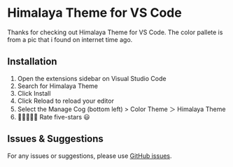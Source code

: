 # Himalaya Theme for VS Code

Thanks for checking out Himalaya Theme for VS Code. The color pallete is from a pic that i found on internet time ago.
## Installation

1. Open the extensions sidebar on Visual Studio Code
1. Search for Himalaya Theme
1. Click Install
1. Click Reload to reload your editor
1. Select the Manage Cog (bottom left) > Color Theme ＞ Himalaya Theme
1. 🌟🌟🌟🌟🌟 Rate five-stars 😃

## Issues & Suggestions

For any issues or suggestions, please use [GitHub issues](https://github.com/leonardomartelli/himalaya-theme/issues).